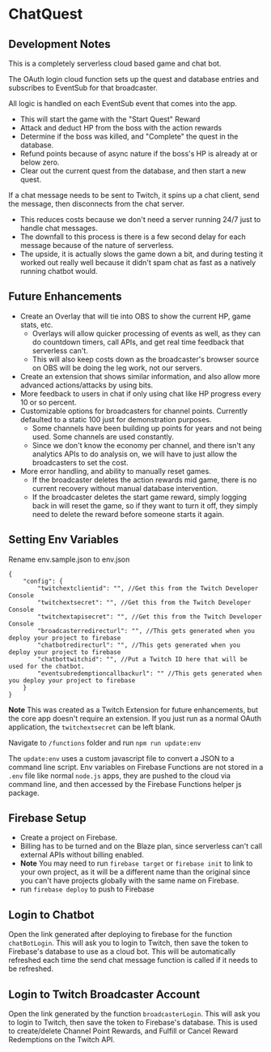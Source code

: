 # ChatQuest
 
## Development Notes
This is a completely serverless cloud based game and chat bot. 

The OAuth login cloud function sets up the quest and database entries and subscribes to EventSub for that broadcaster.

All logic is handled on each EventSub event that comes into the app.
- This will start the game with the "Start Quest" Reward
- Attack and deduct HP from the boss with the action rewards
- Determine if the boss was killed, and "Complete" the quest in the database.
- Refund points because of async nature if the boss's HP is already at or below zero.
- Clear out the current quest from the database, and then start a new quest.

If a chat message needs to be sent to Twitch, it spins up a chat client, send the message, then disconnects from the chat server.
- This reduces costs because we don't need a server running 24/7 just to handle chat messages.
- The downfall to this process is there is a few second delay for each message because of the nature of serverless.
 - The upside, it is actually slows the game down a bit, and during testing it worked out really well because it didn't spam chat as fast as a natively running chatbot would.

## Future Enhancements

- Create an Overlay that will tie into OBS to show the current HP, game stats, etc.
  - Overlays will allow quicker processing of events as well, as they can do countdown timers, call APIs, and get real time feedback that serverless can't.
  - This will also keep costs down as the broadcaster's browser source on OBS will be doing the leg work, not our servers.
- Create an extension that shows similar information, and also allow more advanced actions/attacks by using bits.
- More feedback to users in chat if only using chat like HP progress every 10 or so percent.
- Customizable options for broadcasters for channel points. Currently defaulted to a static 100 just for demonstration purposes.
  - Some channels have been building up points for years and not being used. Some channels are used constantly.
  - Since we don't know the economy per channel, and there isn't any analytics APIs to do analysis on, we will have to just allow the broadcasters to set the cost.
- More error handling, and ability to manually reset games.
  - If the broadcaster deletes the action rewards mid game, there is no current recovery without manual database intervention.
  - If the broadcaster deletes the start game reward, simply logging back in will reset the game, so if they want to turn it off, they simply need to delete the reward before someone starts it again.

## Setting Env Variables
Rename env.sample.json to env.json
```
{
    "config": {
        "twitchextclientid": "", //Get this from the Twitch Developer Console
        "twitchextsecret": "", //Get this from the Twitch Developer Console
        "twitchextapisecret": "", //Get this from the Twitch Developer Console
        "broadcasterredirecturl": "", //This gets generated when you deploy your project to firebase
        "chatbotredirecturl": "", //This gets generated when you deploy your project to firebase
        "chatbottwitchid": "", //Put a Twitch ID here that will be used for the chatbot.
        "eventsubredemptioncallbackurl": "" //This gets generated when you deploy your project to firebase
    }
}
```
**Note** This was created as a Twitch Extension for future enhancements, but the core app doesn't require an extension. If you just run as  a normal OAuth application, the `twitchextsecret` can be left blank.

Navigate to `/functions` folder and run `npm run update:env`

The `update:env` uses a custom javascript file to convert a JSON to a command line script. 
Env variables on Firebase Functions are not stored in a `.env` file like normal `node.js` apps, they are pushed to the cloud via command line, and then accessed by the Firebase Functions helper js package.

## Firebase Setup

- Create a project on Firebase.
- Billing has to be turned and on the Blaze plan, since serverless can't call external APIs without billing enabled.
- **Note** You may need to run `firebase target` or `firebase init` to link to your own project, as it will be a different name than the original since you can't have projects globally with the same name on Firebase.
- run `firebase deploy` to push to Firebase

## Login to Chatbot
Open the link generated after deploying to firebase for the function `chatBotLogin`.
This will ask you to login to Twitch, then save the token to Firebase's database to use as a cloud bot.
This will be automatically refreshed each time the send chat message function is called if it needs to be refreshed.

## Login to Twitch Broadcaster Account
Open the link generated by the function `broadcasterLogin`.
This will ask you to login to Twitch, then save the token to Firebase's database. 
This is used to create/delete Channel Point Rewards, and Fulfill or Cancel Reward Redemptions on the Twitch API.
